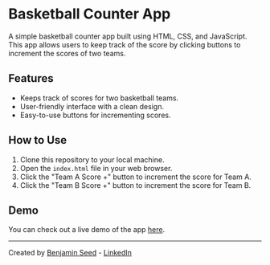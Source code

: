 # Basketball Counter App

A simple basketball counter app built using HTML, CSS, and JavaScript. This app allows users to keep track of the score by clicking buttons to increment the scores of two teams.

## Features

- Keeps track of scores for two basketball teams.
- User-friendly interface with a clean design.
- Easy-to-use buttons for incrementing scores.

## How to Use

1. Clone this repository to your local machine.
2. Open the `index.html` file in your web browser.
3. Click the "Team A Score +" button to increment the score for Team A.
4. Click the "Team B Score +" button to increment the score for Team B.

## Demo

You can check out a live demo of the app [here]([https://your-demo-link.com](https://inspiring-sprinkles-6c9194.netlify.app)).

---

Created by [Benjamin Seed](https://github.com/BenjaminSeed) - [LinkedIn]([https://yourwebsite.com](https://www.linkedin.com/in/benjamin-seed/)https://www.linkedin.com/in/benjamin-seed/)
